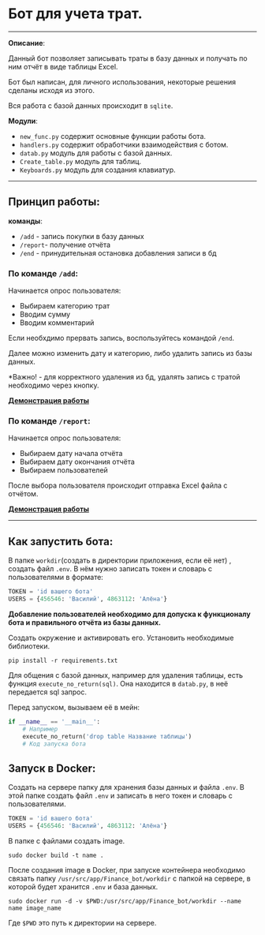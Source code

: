 # Бот для учета трат.
___

**Описание**: 

Данный бот позволяет записывать траты в базу данных и получать по ним отчёт в виде таблицы Excel.

Бот был написан, для личного использования, некоторые решения сделаны исходя из этого.

Вся работа с базой данных происходит в `sqlite`.

**Модули**:
* `new_func.py` содержит основные функции работы бота.
* `handlers.py` содержит обработчики взаимодействия с ботом.
* `datab.py` модуль для работы с базой данных.
* `Create_table.py` модуль для таблиц.
* `Keyboards.py` модуль для создания клавиатур.
___

## Принцип работы:
**команды**:
* `/add` - запись покупки в базу данных
* `/report`- получение отчёта
* `/end` - принудительная остановка добавления записи в бд

### По команде `/add`:
Начинается опрос пользователя:
* Выбираем категорию трат
* Вводим сумму
* Вводим комментарий

Если необхдимо прервать запись, воспользуйтесь командой `/end`.

Далее можно изменить дату и категорию, либо удалить запись из базы данных.

*Важно! - для корректного удаления из бд, удалять запись с тратой необходимо через кнопку.

[**Демонстрация работы**](https://youtube.com/shorts/dZxXWJlC5CA?feature=share)

### По команде `/report`: 
Начинается опрос пользователя:
* Выбираем дату начала отчёта
* Выбираем дату окончания отчёта
* Выбираем пользователей

После выбора пользователя происходит отправка Excel файла с отчётом.

[**Демонстрация работы**](https://youtube.com/shorts/mk9Q8d06Egk?feature=share)
___
## Как запустить бота:

В папке `workdir`(создать в директории приложения, если её нет) , cоздать файл `.env`.
В нём нужно записать токен и словарь с пользователями в формате:
```python
TOKEN = 'id вашего бота'
USERS = {456546: 'Василий', 4863112: 'Алёна'}
```
**Добавление пользователей необходимо для допуска к функционалу бота и правильного отчёта из базы данных.**

Создать окружение и активировать его.
Установить необходимые библиотеки.
```
pip install -r requirements.txt
```

Для общения с базой данных, например для удаления таблицы, есть функция `execute_no_return(sql)`.
Она находится в `datab.py`, в неё передается sql запрос.

Перед запуском, вызываем её в мейн:
```python
if __name__ == '__main__':
    # Например
    execute_no_return('drop table Название таблицы')
    # Код запуска бота
```

## Запуск в Docker:
Создать на сервере папку для хранения базы данных и файла `.env`.
В этой папке создать файл `.env` и записать в него токен и словарь с пользователями.
```python
TOKEN = 'id вашего бота'
USERS = {456546: 'Василий', 4863112: 'Алёна'}
```

В папке с файлами создать image.
```
sudo docker build -t name .
```
После создания image в Docker, при запуске контейнера необходимо связать папку `/usr/src/app/Finance_bot/workdir`
с папкой на сервере, в которой будет хранится `.env` и база данных.
```
sudo docker run -d -v $PWD:/usr/src/app/Finance_bot/workdir --name name image_name
```
Где `$PWD` это путь к директории на сервере.






